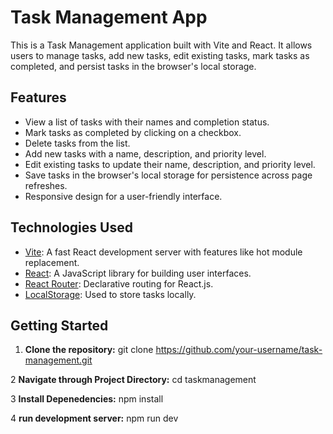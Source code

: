 # Task Management App

This is a Task Management application built with Vite and React. It allows users to manage tasks, add new tasks, edit existing tasks, mark tasks as completed, and persist tasks in the browser's local storage.

## Features

- View a list of tasks with their names and completion status.
- Mark tasks as completed by clicking on a checkbox.
- Delete tasks from the list.
- Add new tasks with a name, description, and priority level.
- Edit existing tasks to update their name, description, and priority level.
- Save tasks in the browser's local storage for persistence across page refreshes.
- Responsive design for a user-friendly interface.

## Technologies Used

- [Vite](https://vitejs.dev/): A fast React development server with features like hot module replacement.
- [React](https://reactjs.org/): A JavaScript library for building user interfaces.
- [React Router](https://reactrouter.com/): Declarative routing for React.js.
- [LocalStorage](https://developer.mozilla.org/en-US/docs/Web/API/Window/localStorage): Used to store tasks locally.

## Getting Started

1. **Clone the repository:**
   git clone https://github.com/your-username/task-management.git

2 **Navigate through Project Directory:**
   cd taskmanagement

3 **Install Depenedencies:**
    npm install

    
4 **run development server:**
  npm run dev



